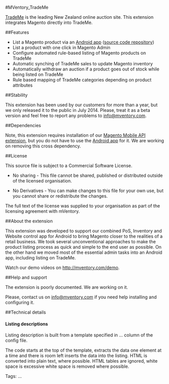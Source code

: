 #MVentory_TradeMe

[TradeMe](http://trademe.co.nz) is the leading New Zealand online auction site. This extension integrates Magento directly into TradeMe.

##Features

* List a Magento product via an [Android app](https://play.google.com/store/apps/details?id=com.mageventory) ([source code repository](https://github.com/mVentory/app))
* List a product with one click in Magento Admin
* Configure automated rule-based listing of Magento products on TradeMe
* Automatic synching of TradeMe sales to update Magento inventory
* Automatically withdraw an auction if a product goes out of stock while being listed on TradeMe
* Rule based mapping of TradeMe categories depending on product attributes

##Stability

This extension has been used by our customers for more than a year, but we only released it to the public in July 2014. Please, treat it as a beta version and feel free to report any problems to info@mventory.com.

##Dependencies

Note, this extension requires installation of our [Magento Mobile API extension](https://github.com/mVentory/MVentory_API), but you do not have to use the [Android app](https://play.google.com/store/apps/details?id=com.mageventory) for it. We are working on removing this cross dependency.

##License

This source file is subject to a Commercial Software License.

* No sharing - This file cannot be shared, published or distributed outside of the licensed organisation.

* No Derivatives - You can make changes to this file for your own use, but you cannot share or redistribute the changes.

The full text of the license was supplied to your organisation as part of the licensing agreement with mVentory.


##About the extension

This extension was developed to support our combined PoS, Inventory and Website control app for Android to bring Magento closer to the realities of a retail business. We took several unconventional approaches to make the product listing process as quick and simple to the end user as possible. On the other hand we moved most of the essential admin tasks into an Android app, including listing on TradeMe.

Watch our demo videos on http://mventory.com/demo.

##Help and support

The extension is poorly documented. We are working on it.

Please, contact us on info@mventory.com if you need help installing and configuring it.

##Technical details

#### Listing descriptions

Listing description is built from a template specified in ... column of the config file.

The code starts at the top of the template, extracts the data one element at a time and there is room left inserts the data into the listing. HTML is converted into plain text, where possible. HTML tables are ignored, white space is excessive white space is removed where possible.

Tags: ...
